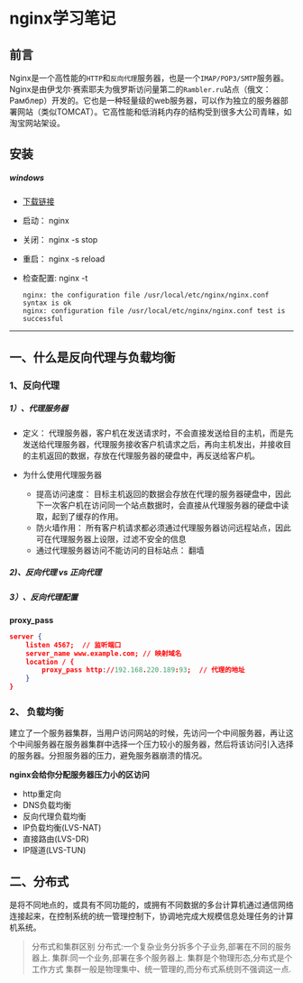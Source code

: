 # nginx学习笔记

## 前言

Nginx是一个高性能的`HTTP`和`反向代理`服务器，也是一个`IMAP/POP3/SMTP`服务器。Nginx是由伊戈尔·赛索耶夫为俄罗斯访问量第二的`Rambler.ru`站点（俄文：Рамблер）开发的。它也是一种轻量级的web服务器，可以作为独立的服务器部署网站（类似TOMCAT）。它高性能和低消耗内存的结构受到很多大公司青睐，如淘宝网站架设。

## 安装

##### windows

* [下载链接](http://nginx.org/en/download.html)

* 启动： nginx

* 关闭： nginx -s stop

* 重启： nginx -s reload

* 检查配置: nginx -t

    ```
    nginx: the configuration file /usr/local/etc/nginx/nginx.conf syntax is ok
    nginx: configuration file /usr/local/etc/nginx/nginx.conf test is successful
    ```
<hr/>

## 一、什么是反向代理与负载均衡

### 1、反向代理

##### 1）、代理服务器

* 定义： 代理服务器，客户机在发送请求时，不会直接发送给目的主机，而是先发送给代理服务器，代理服务接收客户机请求之后，再向主机发出，并接收目的主机返回的数据，存放在代理服务器的硬盘中，再反送给客户机。

* 为什么使用代理服务器
    * 提高访问速度： 目标主机返回的数据会存放在代理的服务器硬盘中，因此下一次客户机在访问同一个站点数据时，会直接从代理服务器的硬盘中读取，起到了缓存的作用。
    * 防火墙作用： 所有客户机请求都必须通过代理服务器访问远程站点，因此可在代理服务器上设限，过滤不安全的信息
    * 通过代理服务器访问不能访问的目标站点： 翻墙
    
##### 2)、反向代理 vs 正向代理


##### 3）、反向代理配置

**proxy_pass**

```json
server {
	listen 4567;  // 监听端口
	server_name www.example.com; // 映射域名
	location / {
		proxy_pass http://192.168.220.189:93;  // 代理的地址
	}
}
```

### 2、 负载均衡

建立了一个服务器集群，当用户访问网站的时候，先访问一个中间服务器，再让这个中间服务器在服务器集群中选择一个压力较小的服务器，然后将该访问引入选择的服务器。分担服务器的压力，避免服务器崩溃的情况。

**nginx会给你分配服务器压力小的区访问**

* http重定向
* DNS负载均衡
* 反向代理负载均衡
* IP负载均衡(LVS-NAT)
* 直接路由(LVS-DR)
* IP隧道(LVS-TUN)

## 二、分布式

是将不同地点的，或具有不同功能的，或拥有不同数据的多台计算机通过通信网络连接起来，在控制系统的统一管理控制下，协调地完成大规模信息处理任务的计算机系统。

> 分布式和集群区别
分布式:一个复杂业务分拆多个子业务,部署在不同的服务器上.
集群:同一个业务,部署在多个服务器上.
集群是个物理形态,分布式是个工作方式
集群一般是物理集中、统一管理的,而分布式系统则不强调这一点.